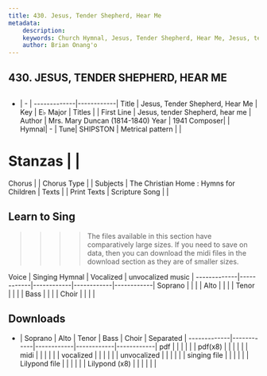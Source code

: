 ```yaml
---
title: 430. Jesus, Tender Shepherd, Hear Me
metadata:
    description: 
    keywords: Church Hymnal, Jesus, Tender Shepherd, Hear Me, Jesus, tender Shepherd, hear me, 
    author: Brian Onang'o
---
```



## 430. JESUS, TENDER SHEPHERD, HEAR ME

```txt

```

- |   -  |
-------------|------------|
Title | Jesus, Tender Shepherd, Hear Me |
Key | E♭ Major |
Titles |  |
First Line | Jesus, tender Shepherd, hear me |
Author | Mrs. Mary Duncan (1814-1840)
Year | 1941
Composer|  |
Hymnal|  - |
Tune| SHIPSTON |
Metrical pattern | |
# Stanzas |  |
Chorus |  |
Chorus Type |  |
Subjects | The Christian Home : Hymns for Children |
Texts |  |
Print Texts | 
Scripture Song |  |
  
## Learn to Sing

>>>> The files available in this section have comparatively large sizes. If you need to save on data, then you can download the midi files in the download section as they are of smaller sizes.

Voice |  Singing Hymnal | Vocalized | unvocalized music |
-------------|------------|------------|------------|------------|
Soprano | | | |
Alto | | | |
Tenor | | | |
Bass | | | |
Choir | | | |

## Downloads

- |  Soprano | Alto | Tenor | Bass | Choir | Separated |
-------------|------------|------------|------------|------------|
pdf | | | | | |
pdf(x8) | | | | | |
midi | | | | | |
vocalized | | | | | |
unvocalized | | | | | |
singing file | | | | | |
Lilypond file | | | | | |
Lilypond (x8) | | | | | |
  